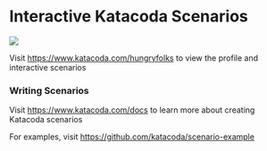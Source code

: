 # Interactive Katacoda Scenarios

[![](http://shields.katacoda.com/katacoda/hungryfolks/count.svg)](https://www.katacoda.com/hungryfolks "Get your profile on Katacoda.com")

Visit https://www.katacoda.com/hungryfolks to view the profile and interactive scenarios

### Writing Scenarios
Visit https://www.katacoda.com/docs to learn more about creating Katacoda scenarios

For examples, visit https://github.com/katacoda/scenario-example
